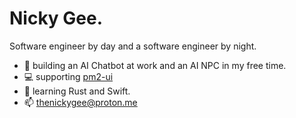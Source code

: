 # Nicky Gee.

Software engineer by day and a software engineer by night.
- 🔭 building an AI Chatbot at work and an AI NPC in my free time.
- 💻 supporting [pm2-ui](https://github.com/thenickygee/pm2-ui)
- 🌱 learning Rust and Swift.
- 📫 thenickygee@proton.me
